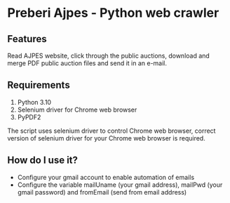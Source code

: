 # Preberi Ajpes - Python web crawler

## Features
Read AJPES website, click through the public auctions, download and merge PDF public auction files and send it in an e-mail.

## Requirements

1. Python 3.10
2. Selenium driver for Chrome web browser
3. PyPDF2

The script uses selenium driver to control Chrome web browser, correct version of selenium driver for your Chrome web browser is required.

## How do I use it?

- Configure your gmail account to enable automation of emails 
- Configure the variable mailUname (your gmail address), mailPwd (your gmail password) and fromEmail (send from email address)

